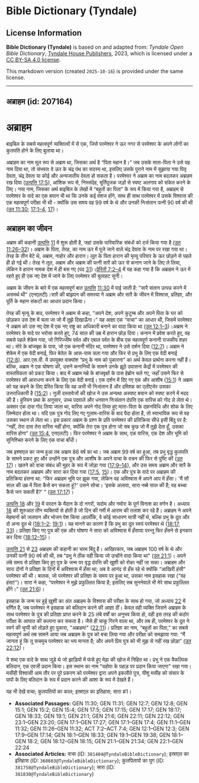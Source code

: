 # Bible Dictionary (Tyndale)

## License Information

**Bible Dictionary (Tyndale)** is based on and adapted from: _Tyndale Open Bible Dictionary_, [Tyndale House Publishers](https://tyndaleopenresources.com/), 2023, which is licensed under a [CC BY-SA 4.0 license](https://creativecommons.org/licenses/by-sa/4.0/legalcode.en).

This markdown version (created `2025-10-16`) is provided under the same license.



--------------------------------

## अब्राहम (id: 207164)

अब्राहम
=======

बाइबिल के सबसे महत्वपूर्ण व्यक्तित्वों में से एक, जिसे परमेश्वर ने ऊर नगर से परमेश्वर के अपने लोगों का कुलपति होने के लिए बुलाया था।

अब्राहम का नाम मूल रूप से अब्राम था, जिसका अर्थ है “पिता महान है।” जब उसके माता\-पिता ने उसे यह नाम दिया था, तो संभवतः वे ऊर के चंद्र पंथ का सदस्य था, इसलिए उसके पुराने नाम में सुझाया गया पितृ देवता, चंद्र देवता या कोई और अन्यजातीय देवता हो सकता है। परमेश्वर ने अब्राम का नाम बदलकर अब्राहम रख दिया ([उत्पत्ति 17:5](https://ref.ly/Gen17:5)), आंशिक रूप से, निस्संदेह, मूर्तिपूजक जड़ों से स्पष्ट अलगाव को संकेत करने के लिए। नया नाम, जिसका अर्थ बाइबिल के लेखों में “बहुतों का पिता” के रूप में किया गया है, अब्राहम से परमेश्वर के वादे का एक बयान भी था कि उनके कई वंशज होंगे, साथ ही साथ परमेश्वर में उसके विश्वास की एक महत्वपूर्ण परीक्षा भी थी \- क्योंकि उस समय वह 99 वर्ष के थे और उनकी निःसंतान पत्नी 90 वर्ष की थी ([उत 11:30](https://ref.ly/Gen11:30); [17:1–4](https://ref.ly/Gen17:1-Gen17:4), [17](https://ref.ly/Gen17:17))।

अब्राहम का जीवन
---------------

अब्राम की कहानी [उत्पत्ति](https://ref.ly/Gen17:5) [11](https://ref.ly/Gen11:1-Gen11:32) में शुरू होती है, जहां उसके पारिवारिक संबंधों को दर्ज किया गया है ([उत 11:26–32](https://ref.ly/Gen11:26-Gen11:32))। अब्राम के पिता, तेरह, का नाम ऊर में पूजे जाने वाले चंद्र देवता के नाम पर रखा गया था। तेरह के तीन बेटे थे, अब्राम, नाहोर और हारान। लूत के पिता हारान की मृत्यु परिवार के ऊर छोड़ने से पहले ही हो गई थी। तेरह ने लूत, अब्राम और अब्राम की पत्नी सारै को ऊर से कनान जाने के लिए ले लिया, लेकिन वे हारान नामक देश में ही बस गए (पद [31](https://ref.ly/Gen11:31))।[प्रेरितों 7:2–4](https://ref.ly/Acts7:2-Acts7:4) में यह कहा गया है कि अब्राहम ने ऊर में रहते हुए ही एक नए देश में जाने के लिए परमेश्वर की बुलाहट सुनी।

अब्राम के जीवन के बारे में एक महत्वपूर्ण बात [उत्पत्ति](https://ref.ly/Gen17:5) [11:30](https://ref.ly/Gen11:30) में पाई जाती है: "सारै संतान उत्पन्न करने में असमर्थ थी" (एनएलटी)।सारै की बांझपन की समस्या ने अब्राम और सारै के जीवन में विश्वास, प्रतिज्ञा, और पूर्ति के महान संकटों का आधार प्रदान किया।

तेरह की मृत्यु के बाद, परमेश्वर ने अब्राम से कहा, “अपने देश, अपने कुटुम्ब और अपने पिता के घर को छोड़कर उस देश में चला जा जो मैं तुझे दिखाऊँगा।” यह आज्ञा एक “वाचा” का आधार थी, जिसमें परमेश्वर ने अब्राम को उस नए देश में एक नए राष्ट्र का अधिकारी बनाने का वादा किया था ([उत 12:1–3](https://ref.ly/Gen12:1-Gen12:3))।अब्राम ने परमेश्वर के वादे पर भरोसा करते हुए, 74 साल की उम्र में हारान छोड़ दिया। कनान में प्रवेश करते हुए, वह सबसे पहले शेकेम गया, जो गिरिज्जीम पर्वत और एबाल पर्वत के बीच एक महत्वपूर्ण कनानी राजकीय शहर था। मोरे के बांजबृक्ष के पास, जो एक कनानी मंदिर था, परमेश्वर ने उसे दर्शन दिया ([12:7](https://ref.ly/Gen12:7))। अब्राम ने शेकेम में एक वेदी बनाई, फिर बेतेल के आस\-पास चला गया और फिर से प्रभु के लिए एक वेदी बनाई ([12:8](https://ref.ly/Gen12:8)). आर.एस.वी. में उपयुक्त वाक्यांश “प्रभु के नाम को पुकारना” का अर्थ केवल प्रार्थना करना नहीं है। बल्कि, अब्राम ने एक घोषणा की, उसने कनानियों के सामने उनके झूठे उपासना केंद्रों में परमेश्वर की वास्तविकता को प्रकट किया। बाद में अब्राम मम्रे के बांजवृक्षों के पास हेब्रोन चले गए, जहाँ उसने फिर से परमेश्वर की आराधना करने के लिए एक वेदी बनाई। एक दर्शन में दिए गए एक और आशीष ([15:1](https://ref.ly/Gen15:1)) ने अब्राम को यह कहने के लिए प्रेरित किया कि वह अभी भी निःसंतान है और दमिश्क का एलीएजेर उसका उत्तराधिकारी है ([15:2](https://ref.ly/Gen15:2))। नुज़ी दस्तावेजों की खोज ने उस अन्यथा अस्पष्ट बयान को स्पष्ट करने में मदद की है। हुरियन प्रथा के अनुसार, उच्च पदवाले और धनवान निःसंतान दंपत्ति एक वारिस को गोद ले लेता थे। अक्सर एक दास गोद लिया जाता था, वारिस अपने गोद लिया हुए माता\-पिता के दफ़नविधि और शोक के लिए ज़िम्मेदार होता था। यदि एक पुत्र गोद लिए गए गुलाम\-वारिस के बाद पैदा होता है, तो स्वाभाविक रूप से वह उसका स्थान ले लेता था। इस प्रकार अब्राम के प्रश्न के प्रति परमेश्वर की प्रतिक्रिया सीधे इसी बिंदु पर है: “नहीं, तेरा दास तेरा वारिस नहीं होगा, क्योंकि तेरा एक पुत्र होगा जो सब कुछ जो मैं तुझे देता हूँ, उसका वारिस होगा” ([उत 15:4](https://ref.ly/Gen15:4), एनएलटी)। फिर परमेश्वर ने अब्राम के साथ, एक वारिस, एक देश और भूमि को सुनिश्चित करने के लिए एक वाचा बाँधी।

जब इश्माएल का जन्म हुआ तब अब्राम 86 वर्ष का था। जब अब्राम 99 वर्ष का हुआ, तब प्रभु वृद्ध कुलपति के सामने प्रकट हुए और उन्होंने एक पुत्र और आशीष के अपने वाचा के वचन की फिर से पुष्टि की ([उत 17](https://ref.ly/Gen17:1-Gen17:27))। खतने को वाचा संबंध की मुहर के रूप में जोड़ा गया ([17:9–14](https://ref.ly/Gen17:9-Gen17:14)), और उस समय अब्राम और सारै के नाम बदलकर अब्राहम और सारा कर दिया गया ([17:5](https://ref.ly/Gen17:5), [15](https://ref.ly/Gen17:15))। एक और पुत्र के वादे पर अब्राहम की प्रतिक्रिया हंसना था: "फिर अब्राहम भूमि पर झुक गया, लेकिन वह अविश्वास में अपने आप में हँसा। 'मैं सौ साल की उम्र में पिता कैसे बन सकता हूं?' उसने सोचा। ‘इसके अलावा, सारा नब्बे साल की है; वह बच्चा कैसे जन सकती है?’ ” ([उत 17:17](https://ref.ly/Gen17:17))।

[उत्पत्ति 18](https://ref.ly/Gen18:1-Gen18:33) और [19](https://ref.ly/Gen19:1-Gen19:38) में यरदन के मैदान के दो नगरों, सदोम और गमोरा के पूर्ण विनाश का वर्णन है। अध्याय [18](https://ref.ly/Gen18:1-Gen18:33) की शुरुआत तीन व्यक्तियों से होती है जो दिन की गर्मी में आराम की तलाश कर रहे हैं। अब्राहम ने अपने मेहमानों को जलपान और भोजन पेश किया।हालाँकि, वे कोई साधारण यात्री नहीं थे, बल्कि प्रभु के दूत और दो अन्य दूत थे ([18:1–2](https://ref.ly/Gen18:1-Gen18:2); [19:1](https://ref.ly/Gen19:1))। यह मानने का कारण है कि प्रभु का दूत स्वयं परमेश्वर थे ([18:17](https://ref.ly/Gen18:17), [33](https://ref.ly/Gen18:33))। प्रतिज्ञा किए गए पुत्र की एक और घोषणा ने सारा को अविश्वास में हँसाया परन्तु फिर हँसने से इनकार कर दिया ([18:12–15](https://ref.ly/Gen18:12-Gen18:15))।

[उत्पत्ति 21](https://ref.ly/Gen21:1-Gen21:34) से [23](https://ref.ly/Gen23:1-Gen23:20) अब्राहम की कहानी का चरम बिंदु है। आखिरकार, जब अब्राहम 100 वर्ष के थे और उनकी पत्नी 90 वर्ष की थी, तब "प्रभु ने ठीक वही किया जो उन्होंने वादा किया था" ([उत 21:1](https://ref.ly/Gen21:1))। अपने लंबे समय से प्रतिज्ञा किए हुए पुत्र के जन्म पर वृद्ध दंपत्ति की खुशी को रोका नहीं जा सका। अब्राहम और सारा दोनों ने प्रतिज्ञा के दिनों में अविश्वास में हँसा था; अब वे आनंद से हँस रहे थे क्योंकि “आखिरी हंसी” परमेश्वर की थी। बालक, जो परमेश्वर की प्रतिज्ञा के समय पर हुआ था, उसका नाम इसहाक रखा ("वह हंसा!")। सारा ने कहा, “परमेश्वर ने मुझे प्रफुल्लित किया है; इसलिए सब सुननेवाले भी मेरे साथ प्रफुल्लित होंगे।” ([उत 21:6](https://ref.ly/Gen21:6))।

इसहाक के जन्म पर हुई ख़ुशी का अंत अब्राहम के विश्वास की परीक्षा के साथ हो गया, जो अध्याय [22](https://ref.ly/Gen22:1-Gen22:24) में वर्णित है, जब परमेश्वर ने इसहाक को बलिदान करने की आज्ञा दीं। केवल वही व्यक्ति जिसने अब्राहम के साथ परमेश्वर के पुत्र की प्रतिज्ञा प्राप्त करने के 25 लंबे वर्षों का अनुभव किया हो, वही इस तरह की कठोर परीक्षा के आघात की कल्पना कर सकता है। जैसे ही चाकू गिरने वाला था, और तब ही, परमेश्वर के दूत ने स्वर्ग की चुप्पी को तोड़ते हुए पुकारा, "अब्राहम!" ([22:11](https://ref.ly/Gen22:11))। प्रतिज्ञा का नाम, “बहुतों का पिता,” का सबसे महत्वपूर्ण अर्थ तब सामने आया जब अब्राहम के पुत्र को बचा लिया गया और परीक्षा को समझाया गया: “मैं जानता हूं कि तू सचमुच परमेश्वर का भय मानता है; और अपने प्रिय पुत्र को भी मुझ से नहीं रख छोड़ा” ([उत 22:12](https://ref.ly/Gen22:12))।

ये शब्द एक वादे के साथ जुड़े थे जो झाड़ियों में फंसे हुए मेढ़ा की खोज में निहित था। प्रभु ने एक वैकल्पिक बलिदान, एक एवजी प्रदान किया। इस स्थान का नाम "यहोवा के पहाड़ पर प्रदान किया जाएगा" रखा गया। मसीही विश्वासी आम तौर पर पूरे प्रकरण को परमेश्वर द्वारा अपने इकलौते पुत्र, यीशु मसीह को संसार के पापों के लिए बलिदान के रूप में प्रदान करने की आशा के रूप में देखते हैं।

यह भी देखें वाचा; कुलपतियों का काल; इस्राएल का इतिहास; सारा \#1।

* **Associated Passages:** GEN 11:30; GEN 11:31; GEN 12:7; GEN 12:8; GEN 15:1; GEN 15:2; GEN 15:4; GEN 17:5; GEN 17:15; GEN 17:17; GEN 18:17; GEN 18:33; GEN 19:1; GEN 21:1; GEN 21:6; GEN 22:11; GEN 22:12; GEN 23:1–GEN 23:20; GEN 17:1–GEN 17:27; GEN 17:1–GEN 17:4; GEN 11:1–GEN 11:32; GEN 11:26–GEN 11:32; ACT 7:2–ACT 7:4; GEN 12:1–GEN 12:3; GEN 17:9–GEN 17:14; GEN 18:1–GEN 18:33; GEN 19:1–GEN 19:38; GEN 18:1–GEN 18:2; GEN 18:12–GEN 18:15; GEN 21:1–GEN 21:34; GEN 22:1–GEN 22:24
* **Associated Articles:** वाचा (ID: `381404@TyndaleBibleDictionary`); इस्राएल का इतिहास  (ID: `368603@TyndaleBibleDictionary`); कुलपितायों का युग (ID: `381758@TyndaleBibleDictionary`); सारा (ID: `381830@TyndaleBibleDictionary`)

